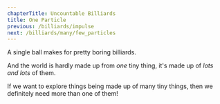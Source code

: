 ```yaml
---
chapterTitle: Uncountable Billiards
title: One Particle
previous: /billiards/impulse
next: /billiards/many/few_particles
---
```


<script>
    var sim = createSimulation({
        initialize: function(simulation) {
            var p = simulation.parameters;
            p.friction = 0.2;

            initBilliards(simulation, 1);

    		setToolbarAvailableTools(simulation.toolbar, ["impulse"]);
        }
    });
</script>


A single ball makes for pretty boring billiards.

And the world is hardly made up from _one_ tiny thing, it's made up of _lots and lots_ of them.

If we want to explore things being made up of many tiny things, then we definitely need more than one of them!
